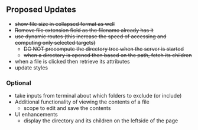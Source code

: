 ## Proposed Updates
- ~~show file size in collapsed format as well~~
- ~~Remove file extension field as the filename already has it~~
- ~~use dynamic routes (this increase the speed of accessing and computing only selected targets)~~
    - ~~DO NOT precompute the directory tree when the server is started~~
    - ~~when a directory is opened then based on the path, fetch its children~~
- when a file is clicked then retrieve its attributes
- update styles

### Optional
- take inputs from terminal about which folders to exclude (or include)
- Additional functionality of viewing the contents of a file
    - scope to edit and save the contents
- UI enhancements
    - display the directory and its children on the leftside of the page
